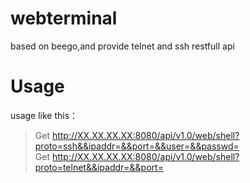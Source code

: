 # webterminal
based on beego,and provide telnet and ssh restfull api

# Usage
usage like this：<Br/>
>   Get http://XX.XX.XX.XX:8080/api/v1.0/web/shell?proto=ssh&&ipaddr=&&port=&&user=&&passwd=<Br/>
>   Get http://XX.XX.XX.XX:8080/api/v1.0/web/shell?proto=telnet&&ipaddr=&&port=<Br/>

